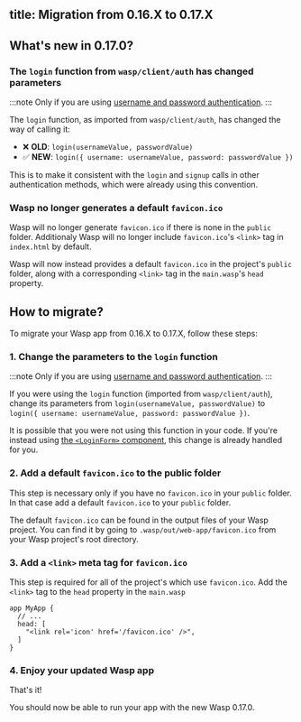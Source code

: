 ## title: Migration from 0.16.X to 0.17.X

## What's new in 0.17.0?

### The `login` function from `wasp/client/auth` has changed parameters

:::note
Only if you are using [username and password authentication](../auth/username-and-pass.md).
:::

The `login` function, as imported from `wasp/client/auth`, has changed
the way of calling it:

- ❌ **OLD**: `login(usernameValue, passwordValue)`
- ✅ **NEW**: `login({ username: usernameValue, password: passwordValue })`

This is to make it consistent with the `login` and `signup` calls in other
authentication methods, which were already using this convention.

### Wasp no longer generates a default `favicon.ico` 

Wasp will no longer generate `favicon.ico` if there is none in the `public` folder.
Additionaly Wasp will no longer include `favicon.ico`'s `<link>` tag in `index.html` by default.

Wasp will now instead provides a default `favicon.ico` in the project's `public` folder, along with a corresponding `<link>` tag in the `main.wasp`'s `head` property.

## How to migrate?

To migrate your Wasp app from 0.16.X to 0.17.X, follow these steps:

### 1. Change the parameters to the `login` function

:::note
Only if you are using [username and password authentication](../auth/username-and-pass.md).
:::

If you were using the `login` function (imported from `wasp/client/auth`),
change its parameters from `login(usernameValue, passwordValue)` to
`login({ username: usernameValue, password: passwordValue })`.

It is possible that you were not using this function in your code.
If you're instead using [the `<LoginForm>` component](../auth/ui.md#login-form),
this change is already handled for you.

### 2. Add a default `favicon.ico` to the public folder

This step is necessary only if you have no `favicon.ico` in your `public` folder.
In that case add a default `favicon.ico` to your `public` folder.

The default `favicon.ico` can be found in the output files of your Wasp project.
You can find it by going to `.wasp/out/web-app/favicon.ico` from your Wasp project's root directory.

### 3. Add a `<link>` meta tag for `favicon.ico`

This step is required for all of the project's which use `favicon.ico`.
Add the `<link>` tag to the `head` property in the `main.wasp`

```wasp title="main.wasp
app MyApp {
  // ...
  head: [
    "<link rel='icon' href='/favicon.ico' />",
  ]
}
```

### 4. Enjoy your updated Wasp app

That's it!

You should now be able to run your app with the new Wasp 0.17.0.
